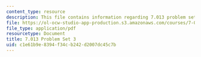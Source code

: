 ```yaml
---
content_type: resource
description: This file contains information regarding 7.013 problem set 3.
file: https://ol-ocw-studio-app-production.s3.amazonaws.com/courses/7-013-introductory-biology-spring-2013/c1e61b9e8394f34cb242d2007dc45c7b_MIT7_013S13_Pset_3.pdf
file_type: application/pdf
resourcetype: Document
title: 7.013 Problem Set 3
uid: c1e61b9e-8394-f34c-b242-d2007dc45c7b
---
```

